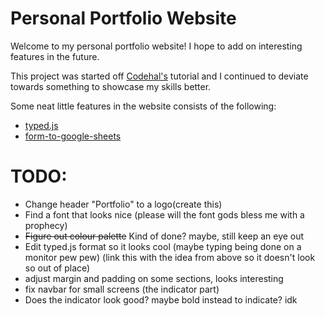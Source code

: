 # Personal Portfolio Website

Welcome to my personal portfolio website! I hope to add on interesting features in the future.

This project was started off [Codehal's](https://youtu.be/Tkp3FDgOueM?si=gZ5A8lxLTJk4jY0y) tutorial and I continued to deviate towards something to showcase my skills better.

Some neat little features in the website consists of the following:

- [typed.js](https://github.com/mattboldt/typed.js/)
- [form-to-google-sheets](https://github.com/jamiewilson/form-to-google-sheets)



# TODO:

- Change header "Portfolio" to a logo(create this)
- Find a font that looks nice (please will the font gods bless me with a prophecy)
- ~~Figure out colour palette~~ Kind of done? maybe, still keep an eye out
- Edit typed.js format so it looks cool (maybe typing being done on a monitor pew pew) (link this with the idea from above so it doesn't look so out of place)
- adjust margin and padding on some sections, looks interesting
- fix navbar for small screens (the indicator part)
- Does the indicator look good? maybe bold instead to indicate? idk

